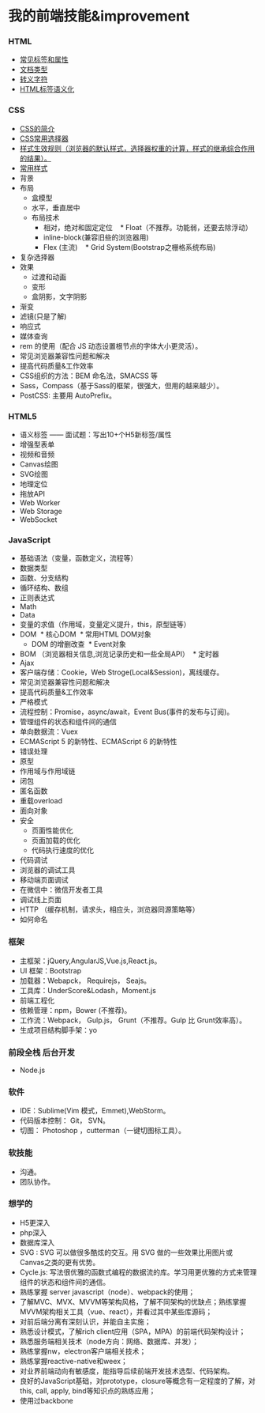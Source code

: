 # 我的前端技能&improvement
### HTML
* [常见标签和属性](http://www.jianshu.com/p/57cecb7cfc4c)
* [文档类型](http://www.w3school.com.cn/html/html_doctype.asp)
* [转义字符](http://baike.baidu.com/link?url=lzUlxYb1PKMyq0iRMpMcFmalKU8jYa3Wg_OfNlwMxr-Abf1HUMhnuCc1YIfoLtJOGjDCEdbL10i0kF7QNk2GaBaCbr9EQGZNToCIuKKnGWNpthR6ic_rPL1VdRjXnmqF)
* [HTML标签语义化](http://www.jianshu.com/p/30d7c87f0f4b)
### CSS
* [CSS的简介](http://www.jianshu.com/p/0c8a9d59e58e)
* [CSS常用选择器](http://www.jianshu.com/p/3cd5148fba55)
* [样式生效规则（浏览器的默认样式，选择器权重的计算，样式的继承综合作用的结果）。](http://www.jianshu.com/p/0bfe4e9dae15)
* [常用样式](http://www.jianshu.com/p/a78592a938db)
* 背景
* 布局
  * 盒模型
  * 水平，垂直居中
  * 布局技术
    * 相对，绝对和固定定位
    * Float（不推荐。功能弱，还要去除浮动）
    * inline-block(兼容旧些的浏览器用)
    * Flex (主流)
    * Grid System(Bootstrap之栅格系统布局)
* 复杂选择器
* 效果
  * 过渡和动画
  * 变形
  * 盒阴影，文字阴影
* 渐变
* 滤镜(只是了解)
* 响应式
* 媒体查询
* rem 的使用（配合 JS 动态设置根节点的字体大小更灵活）。
* 常见浏览器兼容性问题和解决
* 提高代码质量&工作效率
* CSS组织的方法：BEM 命名法，SMACSS 等
* Sass，Compass（基于Sass的框架，很强大，但用的越来越少）。
* PostCSS: 主要用 AutoPrefix。
### HTML5
* 语义标签 —— 面试题：写出10+个H5新标签/属性
* 增强型表单
* 视频和音频
* Canvas绘图
* SVG绘图
* 地理定位
* 拖放API
* Web Worker
* Web Storage
* WebSocket
### JavaScript
* 基础语法（变量，函数定义，流程等）
* 数据类型
* 函数、分支结构
* 循环结构、数组
* 正则表达式
* Math
* Data
* 变量的求值（作用域，变量定义提升，this，原型链等）
* DOM
  * 核心DOM
  * 常用HTML DOM对象
  * DOM 的增删改查
  * Event对象
* BOM （浏览器相关信息,浏览记录历史和一些全局API）
  * 定时器
* Ajax
* 客户端存储：Cookie，Web Stroge(Local&Session)，离线缓存。
* 常见浏览器兼容性问题和解决
* 提高代码质量&工作效率
* 严格模式
* 流程控制：Promise，async/await，Event Bus(事件的发布与订阅)。
* 管理组件的状态和组件间的通信
* 单向数据流：Vuex
* ECMAScript 5 的新特性、ECMAScript 6 的新特性 
* 错误处理
* 原型
* 作用域与作用域链
* 闭包
* 匿名函数
* 重载overload
* 面向对象
* 安全
  * 页面性能优化
  * 页面加载的优化
  * 代码执行速度的优化
* 代码调试
* 浏览器的调试工具
* 移动端页面调试
* 在微信中：微信开发者工具
* 调试线上页面
* HTTP （缓存机制，请求头，相应头，浏览器同源策略等）
* 如何命名
### 框架
* 主框架：jQuery,AngularJS,Vue.js,React.js。
* UI 框架：Bootstrap
* 加载器：Webapck， Requirejs， Seajs。
* 工具库：UnderScore&Lodash，Moment.js
* 前端工程化
* 依赖管理：npm，Bower (不推荐)。
* 工作流：Webpack， Gulp.js， Grunt（不推荐。Gulp 比 Grunt效率高）。
* 生成项目结构脚手架：yo
### 前段全栈 后台开发
* Node.js
### 软件
* IDE：Sublime(Vim 模式，Emmet),WebStorm。
* 代码版本控制： Git， SVN。
* 切图： Photoshop ，cutterman（一键切图标工具）。
### 软技能
* 沟通。
* 团队协作。
### 想学的
* H5更深入
* php深入
* 数据库深入
* SVG : SVG 可以做很多酷炫的交互。用 SVG 做的一些效果比用图片或 Canvas之类的更有优势。
* Cycle.js: 写法很优雅的函数式编程的数据流的库。学习用更优雅的方式来管理组件的状态和组件间的通信。
* 熟练掌握 server javascript（node）、webpack的使用；
* 了解MVC、MVX、MVVM等架构风格，了解不同架构的优缺点；熟练掌握MVVM架构相关工具（vue、react），并看过其中某些库源码；
* 对前后端分离有深刻认识，并能自主实施；
* 熟悉设计模式，了解rich client应用（SPA，MPA）的前端代码架构设计；
* 熟悉服务端相关技术（node方向：网络、数据库、并发）；
* 熟练掌握nw，electron客户端相关技术；
* 熟练掌握reactive-native和weex；
* 对业界前端动向有敏感度，能指导后续前端开发技术选型、代码架构。
* 良好的JavaScript基础，对prototype，closure等概念有一定程度的了解，对this, call, apply, bind等知识点的熟练应用；
* 使用过backbone

